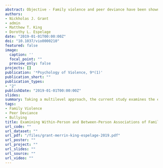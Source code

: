 ```yaml
---
abstract: Objective - Family violence and peer deviance have been shown to be related to bullying perpetration. Although there are several cross-sectional investigations of these two factors in relation to bullying behavior, no known studies have examined their interactive associations. The current study examines the longitudinal associations of both factors on bullying perpetration using a multilevel approach. Method - Participants included 1,194 Grade 5, 6, and 7 students from four middle schools in a Midwest county. We examined the main and interactive relations between how individual reports of family violence and peer deviance fluctuated over time (i.e., within-person effects) and how average reported differences between individuals (i.e., between-person effects) were associated with levels of bullying perpetration. Results - Positive main effects were found for both family violence and peer deviance on levels of bullying perpetration. Within-person effects indicated that, on average, fluctuations from one’s typical levels in family violence and peer deviance were associated with contemporaneous increases in bullying perpe- tration. A statistically significant time-variant interaction revealed that within-person family violence significantly exacerbated the relationship between within-person peer deviance and bullying perpetration. Furthermore, a statistically significant cross-level interaction revealed that the association between within-person peer deviance and bullying perpetration was stronger for individuals with higher average levels of between-person family violence compared with lower levels. Implications - These findings provide a more nuanced lens from which to view the co-occurring relations between family and peer ecologies. Prevention and intervention efforts should target peer relations to reduce the effect of family violence on bullying behavior.
authors:
- Nickholas J. Grant
- admin
- Matthew T. King
- Dorothy L. Espelage
date: "2019-01-01T00:00:00Z"
doi: "10.1037/vio0000210"
featured: false
image:
  caption: ''
  focal_point: ""
  preview_only: false
projects: []
publication: '*Psychology of Violence, 9*(1)'
publication_short: ""
publication_types:
- "2"
publishDate: "2019-01-01T00:00:00Z"
slides: 
summary: Taking a multilevel approach, the current study examines the extent to which students fluctuations in exposure to family violence and peer deviance are associated with individual levels of bullying perpetration during middle school.
tags:
- Family Violence
- Peer Deviance
- Bullying
title: Examining Within-Person and Between-Person Associations of Family Violence and Peer Deviance on Bullying Perpetration Among Middle School Students
url_code: ""
url_dataset: ""
url_pdf: "/files/grant-merrin-king-espelage-2019.pdf"
url_poster: ""
url_project: ""
url_slides: ""
url_source: ""
url_video: ""
---
```


